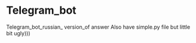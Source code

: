 # Telegram_bot
 Telegram_bot_russian_ version_of answer
Also have simple.py file but little bit ugly)))
